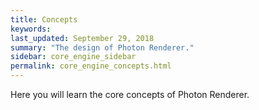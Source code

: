 ```yaml
---
title: Concepts
keywords: 
last_updated: September 29, 2018
summary: "The design of Photon Renderer."
sidebar: core_engine_sidebar
permalink: core_engine_concepts.html
---
```


Here you will learn the core concepts of Photon Renderer.
